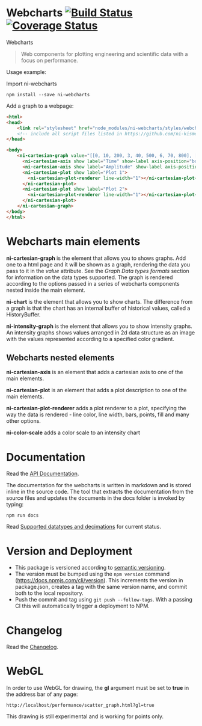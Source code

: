 # Webcharts [![Build Status](https://travis-ci.com/ni-kismet/webcharts.svg?token=MpaGws1pj7G9qToNQ6dS&branch=master)](https://travis-ci.com/ni-kismet/webcharts) [![Coverage Status](https://coveralls.io/repos/github/ni-kismet/webcharts/badge.svg?branch=master&t=1DGKy8)](https://coveralls.io/github/ni-kismet/webcharts?branch=master)

Webcharts

> Web components for plotting engineering and scientific data with a focus on performance.


Usage example:

Import ni-webcharts

```
npm install --save ni-webcharts
```

Add a graph to a webpage:

```html
<html>
<head>
    <link rel="stylesheet" href="node_modules/ni-webcharts/styles/webchartsLight.css" />
    <!-- include all script files listed in https://github.com/ni-kismet/webcharts/blob/master/exampleScripts.json -->
</head>

<body>
    <ni-cartesian-graph value="[[0, 10, 200, 3, 40, 500, 6, 70, 800], [1, 2, 3, 4, 5]]">
      <ni-cartesian-axis show label="Time" show-label axis-position="bottom"></ni-cartesian-axis>
      <ni-cartesian-axis show label="Amplitude" show-label axis-position="left"></ni-cartesian-axis>
      <ni-cartesian-plot show label="Plot 1">
        <ni-cartesian-plot-renderer line-width="1"></ni-cartesian-plot-renderer>
      </ni-cartesian-plot>
      <ni-cartesian-plot show label="Plot 2">
        <ni-cartesian-plot-renderer line-width="1"></ni-cartesian-plot-renderer>
      </ni-cartesian-plot>
    </ni-cartesian-graph>
</body>
</html>
```

# Webcharts main elements

**ni-cartesian-graph** is the element that allows you to shows graphs. Add one to a html page and it will be shown as a graph, rendering the data you pass to it in the *value* attribute. See the *Graph Data types formats* section for information on the data types supported. The graph is rendered according to the options passed in a series of webcharts components nested inside the main element.

**ni-chart** is the element that allows you to show charts. The difference from a graph is that the chart has an internal buffer of historical values, called a HistoryBuffer.

**ni-intensity-graph** is the element that allows you to show intensity graphs. An intensity graphs shows values arranged in 2d data structure as an image with the values represented according to a specified color gradient.

## Webcharts nested elements

**ni-cartesian-axis** is an element that adds a cartesian axis to one of the main elements.

**ni-cartesian-plot** is an element that adds a plot description to one of the main elements.

**ni-cartesian-plot-renderer** adds a plot renderer to a plot, specifying the way the data is rendered -  line color, line width, bars, points, fill and many other options.

**ni-color-scale** adds a color scale to an intensity chart


# Documentation

Read the [API Documentation](docs/API.md).


The documentation for the webcharts is written in markdown and is stored inline in the source code. The tool that extracts the documentation from the source files and updates the documents in the docs folder is invoked by typing:

```
npm run docs
```

Read [Supported datatypes and decimations](DataTypesDecimation.md) for current status.

# Version and Deployment
- This package is versioned according to [semantic versioning](http://semver.org).
- The version must be bumped using the `npm version` command (https://docs.npmjs.com/cli/version). This increments the version in package.json, creates a tag with the same version name, and commit both to the local repository.
- Push the commit and tag using `git push --follow-tags`. With a passing CI this will automatically trigger a deployment to NPM.

# Changelog

Read the [Changelog](CHANGELOG.md).

# WebGL

In order to use WebGL for drawing, the **gl** argument must be set to **true** in the address bar of any page:
```
http://localhost/performance/scatter_graph.html?gl=true
```
This drawing is still experimental and is working for points only.
